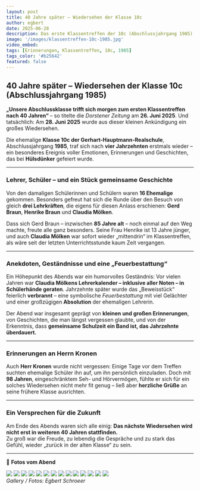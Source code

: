 ```yaml
---
layout: post
title: 40 Jahre später – Wiedersehen der Klasse 10c
author: egbert
date: 2025-06-28
description: Das erste Klassentreffen der 10c (Abschlussjahrgang 1985) – vier Jahrzehnte nach dem Schulabschluss
image: '/images/klassentreffen-10c-1985.jpg'
video_embed: 
tags: [Erinnerungen, Klassentreffen, 10c, 1985]
tags_color: '#b25642'
featured: false
---
```


## 40 Jahre später – Wiedersehen der Klasse 10c (Abschlussjahrgang 1985)

**„Unsere Abschlussklasse trifft sich morgen zum ersten Klassentreffen nach 40 Jahren“** – so titelte die *Dorstener Zeitung* am **26. Juni 2025**. Und tatsächlich: Am **28. Juni 2025** wurde aus dieser kleinen Ankündigung ein großes Wiedersehen.  

Die ehemalige **Klasse 10c der Gerhart-Hauptmann-Realschule**, Abschlussjahrgang **1985**, traf sich nach **vier Jahrzehnten** erstmals wieder – ein besonderes Ereignis voller Emotionen, Erinnerungen und Geschichten, das bei **Hülsdünker** gefeiert wurde.

---

### Lehrer, Schüler – und ein Stück gemeinsame Geschichte

Von den damaligen Schülerinnen und Schülern waren **16 Ehemalige** gekommen. Besonders gefreut hat sich die Runde über den Besuch von gleich **drei Lehrkräften**, die eigens für diesen Anlass erschienen: **Gerd Braun**, **Henrike Braun** und **Claudia Mölken**.  

Dass sich Gerd Braun – inzwischen **85 Jahre alt** – noch einmal auf den Weg machte, freute alle ganz besonders. Seine Frau Henrike ist 13 Jahre jünger, und auch **Claudia Mölken** war sofort wieder „mittendrin“ im Klassentreffen, als wäre seit der letzten Unterrichtsstunde kaum Zeit vergangen.

---

### Anekdoten, Geständnisse und eine „Feuerbestattung“

Ein Höhepunkt des Abends war ein humorvolles Geständnis: Vor vielen Jahren war **Claudia Mölkens Lehrerkalender – inklusive aller Noten – in Schülerhände geraten**. Jahrzehnte später wurde das „Beweisstück“ feierlich **verbrannt** – eine symbolische *Feuerbestattung* mit viel Gelächter und einer großzügigen **Absolution** der ehemaligen Lehrerin.  

Der Abend war insgesamt geprägt von **kleinen und großen Erinnerungen**, von Geschichten, die man längst vergessen glaubte, und von der Erkenntnis, dass **gemeinsame Schulzeit ein Band ist, das Jahrzehnte überdauert.**

---

### Erinnerungen an Herrn Kronen

Auch **Herr Kronen** wurde nicht vergessen: Einige Tage vor dem Treffen suchten ehemalige Schüler ihn auf, um ihn persönlich einzuladen. Doch mit **98 Jahren**, eingeschränktem Seh- und Hörvermögen, fühlte er sich für ein solches Wiedersehen nicht mehr fit genug – ließ aber **herzliche Grüße** an seine frühere Klasse ausrichten.

---

### Ein Versprechen für die Zukunft

Am Ende des Abends waren sich alle einig: **Das nächste Wiedersehen wird nicht erst in weiteren 40 Jahren stattfinden.**  
Zu groß war die Freude, zu lebendig die Gespräche und zu stark das Gefühl, wieder „zurück in der alten Klasse“ zu sein.

---

📸 **Fotos vom Abend**

<div class="gallery-box">
  <div class="gallery gallery--post">
    <img src="/images/Klassentreffen-1985-10c/1985-10c (1).jpg" loading="lazy">
    <img src="/images/Klassentreffen-1985-10c/1985-10c (2).jpg" loading="lazy">
    <img src="/images/Klassentreffen-1985-10c/1985-10c (3).jpg" loading="lazy">
    <img src="/images/Klassentreffen-1985-10c/1985-10c (4).jpg" loading="lazy">
    <img src="/images/Klassentreffen-1985-10c/1985-10c (5).jpg" loading="lazy">
    <img src="/images/Klassentreffen-1985-10c/1985-10c (6).jpg" loading="lazy">
    <img src="/images/Klassentreffen-1985-10c/1985-10c (7).jpg" loading="lazy">
    <img src="/images/Klassentreffen-1985-10c/1985-10c (8).jpg" loading="lazy">
    <img src="/images/Klassentreffen-1985-10c/1985-10c (9).jpg" loading="lazy">
    <img src="/images/Klassentreffen-1985-10c/1985-10c (10).jpg" loading="lazy">
    <img src="/images/Klassentreffen-1985-10c/1985-10c (11).jpg" loading="lazy">
    <img src="/images/Klassentreffen-1985-10c/1985-10c (12).jpg" loading="lazy">
    <img src="/images/Klassentreffen-1985-10c/1985-10c (13).jpg" loading="lazy">
    <img src="/images/Klassentreffen-1985-10c/1985-10c (14).jpg" loading="lazy">
  </div>
  <em>Gallery / <a target="_blank">Fotos: Egbert Schroeer</a></em>
</div>
